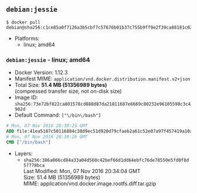 ## `debian:jessie`

```console
$ docker pull debian@sha256:c1ce85a0f7126a3b5cbf7c57676b01b37c755b9ff9e2f39ca88181c02b985724
```

-	Platforms:
	-	linux; amd64

### `debian:jessie` - linux; amd64

-	Docker Version: 1.12.3
-	Manifest MIME: `application/vnd.docker.distribution.manifest.v2+json`
-	Total Size: **51.4 MB (51356989 bytes)**  
	(compressed transfer size, not on-disk size)
-	Image ID: `sha256:73e72bf822ca801578cd888d87da21811687e6669c80232e96105598c3c4902d`
-	Default Command: `["\/bin\/bash"]`

```dockerfile
# Mon, 07 Nov 2016 20:30:25 GMT
ADD file:41ea5187c50116884c38d9ec51d920d79cfaeb2a61c52e07a97f457419a10a4f in / 
# Mon, 07 Nov 2016 20:30:26 GMT
CMD ["/bin/bash"]
```

-	Layers:
	-	`sha256:386a066cd84a33a04d560c42bef66d1dd64ebfc76de78550e5fd0f8d57778bca`  
		Last Modified: Mon, 07 Nov 2016 20:34:04 GMT  
		Size: 51.4 MB (51356989 bytes)  
		MIME: application/vnd.docker.image.rootfs.diff.tar.gzip
